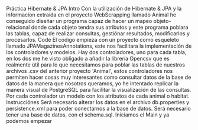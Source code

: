 Práctica Hibernate & JPA
Intro
Con la utilización de Hibernate & JPA y la informacion extraída en el proyecto WebScrapping llamado Animal he conseguido diseñar un programa capaz de hacer un mapeo objeto-relacional donde cada objeto tendra sus atributos y este programa poblara las tablas, capaz de realizar consultas, gestiónar resultados, modificarlos y procesarlos.
Code
El código empieza con un proyecto como esqueleto llamado JPAMagazinesAnnotations, este nos facilitara la implementación de los controladores y modelos. Hay dos controladores, uno para cada tabla, en los dos me he visto obligado a añadir la librería Opencsv que es realmente útil para lo que necesitamos para poblar las tablas de nuestros archivos .csv del anterior proyecto 'Animal', estos controladores nos permiten hacer cosas muy interesantes como consultar datos de la base de datos de la manera que nosotros queramos, yo he intentado replicar la manera visual de PostgreSQL para facilitar la visualización de las consultas. Por cada controlador un modelo con los atributos de cada animal o habitat.
Instrucciónes
Será necesario alterar los datos en el archivo db.properties y persistence.xml para poder conectarnos a la base de datos.
Será necesario tener una base de datos, con el schema.sql. Iniciamos el Main y ya podemos empezar

